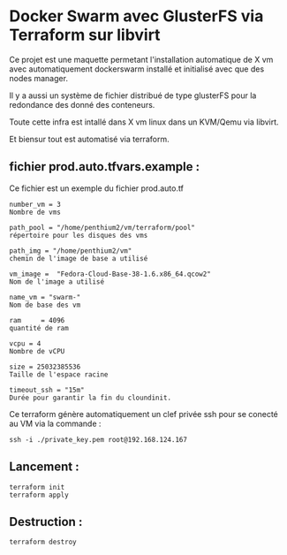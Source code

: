 # Docker Swarm avec GlusterFS via Terraform sur libvirt

Ce projet est une maquette permetant l'installation automatique de X vm avec automatiquement dockerswarm installé et initialisé avec que des nodes manager.

Il y a aussi un système de fichier distribué de type glusterFS pour la redondance des donné des conteneurs.

Toute cette infra est intallé dans X vm linux dans un KVM/Qemu via libvirt.

Et biensur tout est automatisé via terraform.


## fichier prod.auto.tfvars.example :

Ce fichier est un exemple du fichier prod.auto.tf

    number_vm = 3
    Nombre de vms

    path_pool = "/home/penthium2/vm/terraform/pool"
    répertoire pour les disques des vms

    path_img = "/home/penthium2/vm"
    chemin de l'image de base a utilisé
    
    vm_image =  "Fedora-Cloud-Base-38-1.6.x86_64.qcow2"
    Nom de l'image a utilisé

    name_vm = "swarm-"
    Nom de base des vm

    ram     = 4096
    quantité de ram

    vcpu = 4
    Nombre de vCPU

    size = 25032385536
    Taille de l'espace racine

    timeout_ssh = "15m"
    Durée pour garantir la fin du cloundinit.

Ce terraform génère automatiquement un clef privée ssh pour se conecté au VM via la commande : 

    ssh -i ./private_key.pem root@192.168.124.167

## Lancement :

    terraform init
    terraform apply

## Destruction :

    terraform destroy
